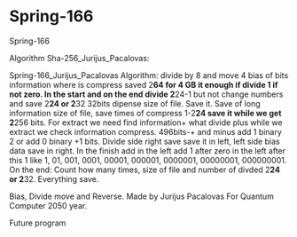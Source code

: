 # Spring-166
Spring-166

Algorithm Sha-256_Jurijus_Pacalovas:

Spring-166_Jurijus_Pacalovas Algorithm: divide by 8 and move 4 bias of bits information where is compress saved 2**64 for 4 GB it enough if divide 1 if not zero. In the start and on the end divide 2**24-1 but not change numbers and save 2**24 or 2**32 32bits dipense size of file. Save it. Save of long information size of file, save times of compress 1-2**24 save it while we get 2**256 bits. For extract we need find information+ what divide plus while we extract we check information compress. 496bits-+ and minus add 1 binary 2  or add 0 binary +1 bits. Divide side right save save it in left, left side bias data save in right. In the finish add in the left add 1 after zero in the left after this 1 like 1, 01, 001, 0001, 00001, 000001, 0000001, 00000001, 000000001. On the end: Count how many times, size of file and number of divded 2**24 or 2**32. Everything save.

Bias, Divide move and Reverse.
Made by Jurijus Pacalovas
For Quantum Computer 2050 year.

Future program 
